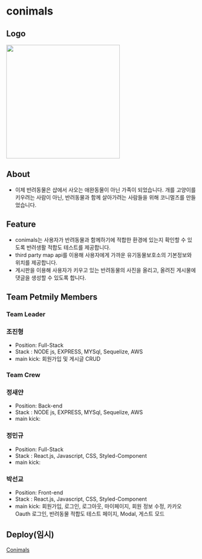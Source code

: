 # conimals

## Logo
<img width="300" height="300" src="https://user-images.githubusercontent.com/74203440/169957702-452b79df-6d21-4c1f-bd94-bf7f6dc3fa16.svg"/>

## About

- 이제 반려동물은 샵에서 사오는 애완동물이 아닌 가족이 되었습니다. 개를 고양이를 키우려는 사람이 아닌, 반려동물과 함께 살아가려는 사람들을 위해 코니멀즈를 만들었습니다.


## Feature

- conimals는 사용자가 반려동물과 함께하기에 적합한 환경에 있는지 확인할 수 있도록 반려생활 적합도 테스트를 제공합니다.
- third party map api를 이용해 사용자에게 가까운 유기동물보호소의 기본정보와 위치를 제공합니다.
- 게시판을 이용해 사용자가 키우고 있는 반려동물의 사진을 올리고, 올려진 게시물에 댓글을 생성할 수 있도록 합니다.

## Team Petmily Members

### Team Leader

### 조진형

- Position: Full-Stack
- Stack : NODE js, EXPRESS, MYSql, Sequelize, AWS
- main kick: 회원가입 및 게시글 CRUD

### Team Crew

### 정새얀

- Position: Back-end
- Stack : NODE js, EXPRESS, MYSql, Sequelize, AWS
- main kick: 

### 정민규

- Position: Full-Stack
- Stack : React.js, Javascript, CSS, Styled-Component
- main kick: 

### 박선교 

- Position: Front-end
- Stack : React.js, Javascript, CSS, Styled-Component
- main kick: 회원가입, 로그인, 로그아웃, 마이페이지, 회원 정보 수정, 카카오 Oauth 로그인, 반려동물 적합도 테스트 페이지, Modal, 게스트 모드

## Deploy(임시)
[Conimals](https://client.conimals.net/)
